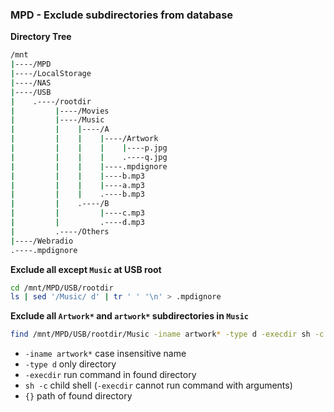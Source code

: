 ### MPD - Exclude subdirectories from database

**Directory Tree**
```sh
/mnt
|----/MPD
|----/LocalStorage
|----/NAS
|----/USB
|    .----/rootdir
|         |----/Movies
|         |----/Music
|         |    |----/A
|         |    |    |----/Artwork
|         |    |    |    |----p.jpg
|         |    |    |    .----q.jpg
|         |    |    |----.mpdignore
|         |    |    |----b.mp3
|         |    |    |----a.mp3
|         |    |    .----b.mp3
|         |    .----/B
|         |         |----c.mp3
|         |         .----d.mp3
|         .----/Others
|----/Webradio
.----.mpdignore
```
**Exclude all except `Music` at USB root**
```sh
cd /mnt/MPD/USB/rootdir
ls | sed '/Music/ d' | tr ' ' '\n' > .mpdignore
```

**Exclude all `Artwork*` and `artwork*` subdirectories in `Music`**
```sh
find /mnt/MPD/USB/rootdir/Music -iname artwork* -type d -execdir sh -c 'echo -e "Artwork*\nartwork*" > {}/.mpdignore' \;
```
- `-iname artwork*` case insensitive name
- `-type d` only directory
- `-execdir` run command in found directory
- `sh -c` child shell (`-execdir` cannot run command with arguments)
- `{}` path of found directory
